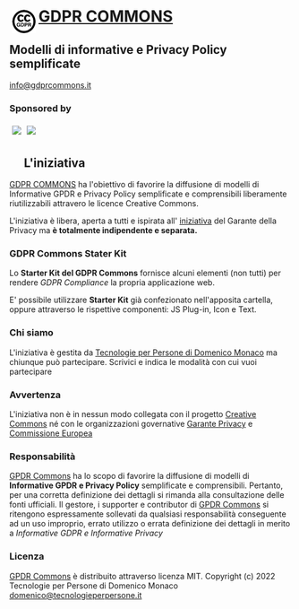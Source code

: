# <img align="left" style="margin:5px" src="_icon/logo/logo-gdpr-commons-64.png?raw=true" height="42" /> [GDPR COMMONS](https://www.gdprcommons.it)

## Modelli di informative e Privacy Policy semplificate



[info@gdprcommons.it](mailto:info@gdprcommons.it)

### Sponsored by

[<img align="left" style="margin:5px" src="http://cdn.tecnologieperpersone.it/img/dmonaco_happy_hacking.png" height="64" />](https://blog.domenicomonaco.it)

[<img style="margin:5px;" src="http://cdn.tecnologieperpersone.it/img/tecnologie-per-persone-logo.png" height="64" />](https://tecnologieperpersone.it)

## L'iniziativa

[GDPR COMMONS](https://www.gdprcommons.it) ha l'obiettivo di favorire la diffusione di modelli di Informative GPDR e Privacy Policy semplificate e comprensibili liberamente riutilizzabili attravero le licence Creative Commons.

L'iniziativa è libera, aperta a tutti e ispirata all' [iniziativa](https://www.garanteprivacy.it/home/docweb/-/docweb-display/docweb/9684797) del Garante della Privacy ma **è totalmente indipendente e separata.**

### GDPR Commons Stater Kit

Lo **Starter Kit del GDPR Commons** fornisce alcuni elementi (non tutti) per rendere *GDPR Compliance* la propria applicazione web.

E' possibile utilizzare **Starter Kit** già confezionato nell'apposita cartella, oppure attraverso le rispettive componenti: JS Plug-in, Icon e Text.

### Chi siamo

L'iniziativa è gestita da [Tecnologie per Persone di Domenico Monaco](https://www.gdprcommons.it/#:~:text=%C3%A8%20gestita%20da-,Tecnologie%20per%20Persone%20di%20Domenico%20Monaco,-ma%20chiunque%20pu%C3%B2) ma chiunque può partecipare. Scrivici e indica le modalità con cui vuoi partecipare

### Avvertenza

L'iniziativa non è in nessun modo collegata con il progetto [Creative Commons](https://creativecommons.it/chapterIT) né con le organizzazioni governative [Garante Privacy](https://www.garanteprivacy.it/) e [Commissione Europea](https://europa.eu/)

### Responsabilità

[GPDR Commons](https://www.gdprcommons.it) ha lo scopo di favorire la diffusione di modelli di **Informative GPDR e Privacy Policy** semplificate e comprensibili. Pertanto, per una corretta definizione dei dettagli si rimanda alla consultazione delle fonti ufficiali. Il gestore, i supporter e contributor di [GPDR Commons](https://www.gdprcommons.it) si ritengono espressamente sollevati da qualsiasi responsabilità conseguente ad un uso improprio, errato utilizzo o errata definizione dei dettagli in merito a *Informative GDPR e Informative Privacy*

### Licenza

[GPDR Commons](https://www.gdprcommons.it) è distribuito attraverso licenza MIT. Copyright (c) 2022 Tecnologie per Persone di Domenico Monaco <domenico@tecnologieperpersone.it>